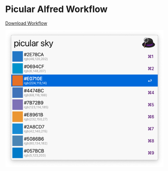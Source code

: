 # Picular Alfred Workflow

[Download Workflow](https://github.com/vimsucks/alfred-picular/releases/download/v0.1/picular.alfredworkflow)

![](./screenshot.png)
